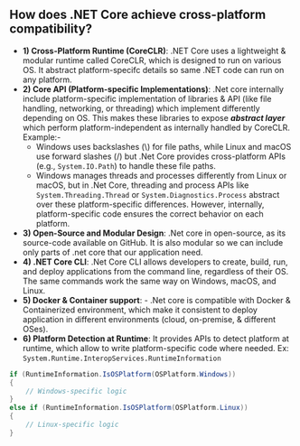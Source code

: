 

## How does .NET Core achieve cross-platform compatibility?
- **1) Cross-Platform Runtime (CoreCLR)**: .NET Core uses a lightweight & modular runtime called CoreCLR, which is designed to run on various OS. It abstract platform-specifc details so same .NET code can run on any platform.  
- **2) Core API (Platform-specific Implementations)**: .Net core internally include platform-specific implementation of libraries & API (like file handling, networking, or threading) which implement differently depending on OS. This makes these libraries to expose ***abstract layer*** which perform platform-independent as internally handled by CoreCLR. Example:-  
  - Windows uses backslashes (\\) for file paths, while Linux and macOS use forward slashes (/) but .Net Core provides cross-platform APIs (e.g., `System.IO.Path`) to handle these file paths.
  - Windows manages threads and processes differently from Linux or macOS, but in .Net Core, threading and process APIs like `System.Threading.Thread` or `System.Diagnostics.Process` abstract over these platform-specific differences. However, internally, platform-specific code ensures the correct behavior on each platform.
- **3) Open-Source and Modular Design**: .Net core in open-source, as its source-code available on GitHub. It is also modular so we can include only parts of .net core that our application need.  
- **4) .NET Core CLI**: .Net Core CLI allows developers to create, build, run, and deploy applications from the command line, regardless of their OS. The same commands work the same way on Windows, macOS, and Linux.
- **5) Docker & Container support**: - .Net core is compatible with Docker & Containerized environment, which make it consistent to deploy application in different environments (cloud, on-premise, & different OSes).
- **6) Platform Detection at Runtime**: It provides APIs to detect platform at runtime, which allow to write platform-specific code where needed. Ex: `System.Runtime.InteropServices.RuntimeInformation`
```csharp
if (RuntimeInformation.IsOSPlatform(OSPlatform.Windows))
{
    // Windows-specific logic
}
else if (RuntimeInformation.IsOSPlatform(OSPlatform.Linux))
{
    // Linux-specific logic
}
```
